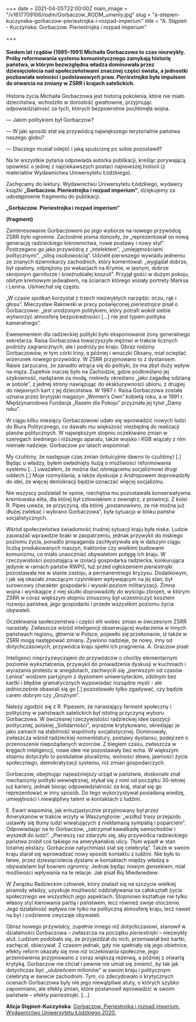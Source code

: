 +++
date = 2021-04-05T22:00:00Z
main_image = "/v1617709106/rodm/Gorbaczow_RODM_umenly.jpg"
slug = "a-stepien-kuczynska-gorbaczow-pieriestrojka-i-rozpad-imperium"
title = "A. Stępień - Kuczyńska: Gorbaczow. Pieriestrojka i rozpad imperium"

+++
#### **Siedem lat rządów (1985–1991) Michaiła Gorbaczowa to czas niezwykły. Próby reformowania systemu komunistycznego zamykają historię państwa, w którym bezwzględna władza dominowała przez dziesięciolecia nad społeczeństwami znacznej części świata, a jednostki pozbawiała wolności i podstawowych praw. _Pieriestrojka_ była impulsem do otwarcia na zmiany w ZSRR i krajach satelickich.**

Historia życia Michaiła Gorbaczowa jest historią pokolenia, które nie miało dzieciństwa, wchodziło w dorosłość gwałtownie, przyjmując odpowiedzialność za tych, których bezpowrotnie pochłonęła wojna.

— Jakim politykiem był Gorbaczow?

— W jaki sposób stał się przywódcą największego terytorialnie państwa naszego globu?

— Dlaczego musiał odejść i jaką spuściznę po sobie pozostawił?

Na te wszystkie pytania odpowiada autorka publikacji, kreśląc porywającą opowieść o jednej z najciekawszych postaci najnowszej historii (z materiałów Wydawnictwa Uniwersytetu Łódzkiego).

Zachęcamy do lektury. Wydawnictwu Uniwersytetu Łódzkiego, wydawcy książki **„Gorbaczow. Pieriestrojka i rozpad imperium”**, dziękujemy za udostępnienie fragmentu do publikacji.

**„Gorbaczow. Pieriestrojka i rozpad imperium”**

**(fragment)**

Zainteresowanie Gorbaczowem po jego wyborze na nowego przywódcę ZSRR było ogromne. Zachodnie pisma donosiły, że „reprezentował on nową generację radzieckiego kierownictwa, nowe postawy i nowy styl”. Postrzegano go jako przywódcę z „intelektem”, „umiejętnościami politycznymi”, „silną osobowością”. Udzielił pierwszego wywiadu jednemu ze znanych dziennikarzy zachodnich, który komentował: „wyglądał dobrze, był opalony, odprężony po wakacjach na Krymie, w jasnym, dobrze skrojonym garniturze i śnieżnobiałej koszuli”. Przyjął gości w dużym pokoju, obitym kremowym jedwabiem, na ścianach którego wisiały portrety Marksa i Lenina. Uśmiechał się często.

„W czasie spotkań korzystał z trzech niezwykłych narzędzi: oczu, rąk i głosu”. Mieczysław Rakowski w pracy poświęconej _pieriestrojce_ pisał o Gorbaczowie: „jest urodzonym politykiem, który potrafi wokół siebie wytworzyć atmosferę bezpośredniości \[…\] nie jest typem polityka kameralnego”.

Ewenementem dla radzieckiej polityki było eksponowanie żony generalnego sekretarza. Raisa Gorbaczowa towarzyszyła mężowi w trakcie licznych podróży zagranicznych, ale i podróży po kraju. Obraz rodziny Gorbaczowów, w tym córki Iriny, a później i wnuczki Oksany, miał ocieplać wizerunek nowego przywódcy. W ZSRR przyjmowano to z dystansem. Raisie zarzucano, że zanadto wtrąca się do polityki, że ma zbyt duży wpływ na męża. Zupełnie inaczej było na Zachodzie, gdzie podkreślano jej szykowność, nadążanie za modą, niekiedy określano „jako zagadkę odzianą w sobole”, z jednej strony nawiązując do ekskluzywności ubioru, z drugiej do niejasnych kart z jej dzieciństwa. W 1987 r. Raisa Gorbaczowa została uznana przez brytyjski magazyn „Women’s Own” kobietą roku, a w 1991 r. Międzynarodowa Fundacja „Razem dla Pokoju” przyznała jej tytuł „Damy roku”.

W ciągu kilku miesięcy Gorbaczowowi udało się wprowadzić nowych ludzi do Biura Politycznego, co dawało mu większość niezbędną do realizacji planów politycznych. W największym stopniu oczekiwano zmian w szeregach średniego i niższego aparatu, także wojsko i KGB wiązały z nim niemałe nadzieje. Gorbaczow po latach wspominał:

My czuliśmy, że następuje czas zmian (intuicyjnie dawno to czuliśmy) \[.\] Będąc u władzy, byłem owładnięty iluzją o możliwości reformowania systemu \[...\] uważałem, że można dać istniejącemu socjalizmowi drugi oddech \[.\] Moje rozmyślania, a także dyskusje z Andropowem doprowadziły do idei, że więcej demokracji będzie oznaczać więcej socjalizmu.

Nie wszyscy podzielali te opinie, niechętna mu pozostawała konserwatywna kremlowska elita, dla której był człowiekiem z zewnątrz, z prowincji. Z kolei R. Pipes uważa, że przyczyną, dla której „postanowiono, że nie można już dłużej zwlekać i wybrano Gorbaczowa”, była sytuacja w bloku państw socjalistycznych.

Wśród społeczeństwa świadomość trudnej sytuacji kraju była niska. Ludzie zauważali wprawdzie braki w zaopatrzeniu, jednak przywykli do niskiego poziomu życia, ponadto propaganda zachłystywała się w dalszym ciągu liczbą produkowanych maszyn, traktorów czy wielkimi budowami komunizmu, co miało unaoczniać obywatelom potęgę ich kraju. W rzeczywistości pozostająca w izolacji gospodarka radziecka, konkurująca jedynie w ramach państw RWPG, tuż przed ogłoszeniem _pieriestrojki_ pozostawała nie w stanie zastoju, a permanentnego kryzysu. Dodatkowym, i jak się okazało znaczącym czynnikiem wpływającym na jej stan, był surowcowy charakter gospodarki i wysoki poziom militaryzacji. Zimna wojna i wynikające z niej skutki doprowadziły do wyścigu zbrojeń, w którym ZSRR w coraz większym stopniu zmuszony był uczestniczyć kosztem rozwoju państwa, jego gospodarki i przede wszystkim poziomu życia obywateli.

Oczekiwania społeczeństwa i części elit wobec zmian w ówczesnym ZSRR narastały. Zwłaszcza wśród inteligencji obserwującej wydarzenia w innych państwach regionu, głównie w Polsce, pojawiło się przekonanie, iż także w ZSRR mogą następować zmiany. Żywiono nadzieje, że nowy, inny od dotychczasowych, przywódca kraju spełni ich pragnienia. A. Graczow pisał:

Inteligenci nieprzyzwyczajeni do przywódców o choćby elementarnym poziomie wykształcenia, przywykli do prowadzenia dyskusji w kuchniach i wyrażania protestu w anegdotach, zachwycili się „pierwszym od czasów Lenina” wodzem partyjnym z dyplomem uniwersyteckim, zdolnym bez kartki i błędów gramatycznych wypowiadać rozsądne myśli - ale jednocześnie obawiali się go \[.\] pozostawało tylko zgadywać, czy będzie carem dobrym czy „Groźnym”.

Należy zgodzić się z R. Pipesem, że narastający ferment społeczny i polityczny w państwach satelickich był istotną przyczyną wyboru Gorbaczowa. W ówczesnej rzeczywistości radzieckiej idee opozycji politycznej, polskiej „Solidarności”, wyraźnie krytykowano, określając je jako zamach na stabilność wspólnoty socjalistycznej. Dominowały, zwłaszcza wśród radzieckiej nomenklatury, postawy dystansu, podejrzeń o przenoszenie niepożądanych wzorców. Z biegiem czasu, zwłaszcza w kręgach inteligencji, nowe idee nie pozostawały bez echa. W większym stopniu dotyczyło to postulatów pluralizmu, wolności słowa, jawności życia społecznego, demokratyzacji systemu, niż zmian gospodarczych.

Gorbaczow, obejmując najważniejszy urząd w państwie, doskonale znał mechanizmy polityki wewnętrznej, stykał się z nimi od początku 30-letniej już kariery, jednak biorąc odpowiedzialność za kraj, starał się go reprezentować w inny sposób. Do tego wykorzystywał posiadaną wiedzę, umiejętności i niewątpliwy talent w kontaktach z ludźmi.

E. Ewart wspomina, jak entuzjastycznie przyjmowany był przez Amerykanów w trakcie wizyty w Waszyngtonie: „wzdłuż trasy przejazdu ustawiły się tłumy ludzi wiwatujących z niekłamaną sympatią i poparciem”. Odpowiadając na to Gorbaczow, „zatrzymał kawalkadę samochodów i wyszedł do ludzi”. „Pierwszy raz zdarzyło się, aby przywódca radzieckiego państwa zrobił coś takiego na amerykańskiej ulicy. Tłum wpadł w stan totalnej ekstazy. Gorbaczow natychmiast stał się celebrytą”. Także w swoim kraju starał się wprowadzać nowy sposób kontaktu z ludźmi. Nie było to łatwe, przez dziesięciolecia dystans w kontaktach między władzą a obywatelami był bowiem ogromny. Jednak będąc nowym gensekiem, miał możliwości wpływania na te relacje. Jak pisał Roj Miedwiediew:

W Związku Radzieckim człowiek, który znalazł się na szczycie wielkiej piramidy władzy, uzyskuje możliwość oddziaływania na całokształt życia społecznego we wszystkich jego aspektach. Stopniowo kształtuje nie tylko własny styl kierowania partią i państwem, lecz również swoje otoczenie. Jego działalność wpływa nie tylko na polityczną atmosferę kraju, lecz nawet na byt i codzienne zwyczaje obywateli.

Obraz nowego przywódcy, zupełnie innego niż dotychczasowi, stanowił w działalności Gorbaczowa – zwłaszcza na początku _pieriestrojki_ – niezwykły atut. Ludziom podobało się, że przyjeżdżał do nich, przemawiał bez kartki, zachęcał, obiecywał. Z czasem jednak, gdy nie spełniały się jego obietnice, efekty reform okazały się inne niż oczekiwania społeczne, jego przemówienia przyjmowano z coraz większą rezerwą, a później z otwartą krytyką. Gorbaczow nie chciał i pewnie nie umiał się zmienić, by tak jak dotychczas być „ulubieńcem milionów” w swoim kraju i politycznym celebrytą w świecie zachodnim. Tym, co zdecydowało o krytycznych ocenach Gorbaczowa były nie jego niewątpliwe atuty, o których szybko zapomniano, ale efekty zmian, które postanowił wprowadzić w swoim państwie – efekty _pieriestrojki._ \[...\] 

**Alicja Stępień-Kuczyńska**: [Gorbaczow. Pieriestrojka i rozpad imperium, Wydawnictwo Uniwersytetu Łódzkiego 2020.](https://wydawnictwo.uni.lodz.pl/produkt/gorbaczow/ "https://wydawnictwo.uni.lodz.pl/produkt/gorbaczow/")